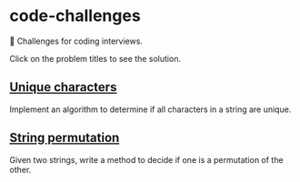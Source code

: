 # code-challenges

💾 Challenges for coding interviews.

Click on the problem titles to see the solution.

## [Unique characters](https://github.com/yvesgurcan/code-challenges/blob/master/challenges/unique-characters.js)

Implement an algorithm to determine if all characters in a string are unique.

## [String permutation](https://github.com/yvesgurcan/code-challenges/blob/master/challenges/string-permutation.js)

Given two strings, write a method to decide if one is a permutation of the other.

